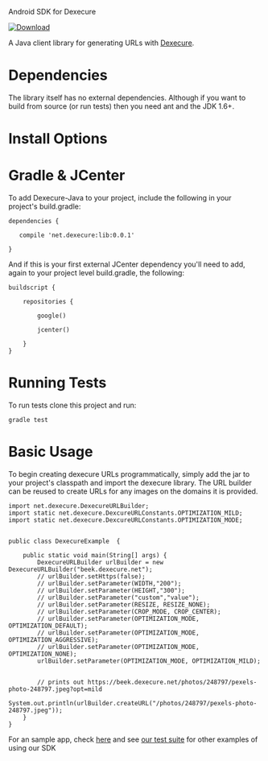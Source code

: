 Android SDK for Dexecure

[ ![Download](https://api.bintray.com/packages/dexecure/maven/android-sdk/images/download.svg?version=0.0.1) ](https://bintray.com/dexecure/maven/android-sdk/0.0.1/link)


A Java client library for generating URLs with [Dexecure](https://dexecure.com).

# Dependencies

The library itself has no external dependencies. Although if you want to build from source (or run tests) then you need ant and the JDK 1.6+.

# Install Options

# Gradle & JCenter
To add Dexecure-Java to your project, include the following in your project's build.gradle:

```
dependencies {

   compile 'net.dexecure:lib:0.0.1'
  
}
```

And if this is your first external JCenter dependency you'll need to add, again to your project level build.gradle, the following:

```
buildscript {

    repositories {
    
        google()
        
        jcenter()
        
    }
}
```

# Running Tests

To run tests clone this project and run:

```gradle test```

# Basic Usage

To begin creating dexecure URLs programmatically, simply add the jar to your project's classpath and import the dexecure library. The URL builder can be reused to create URLs for any images on the domains it is provided.

```
import net.dexecure.DexecureURLBuilder;
import static net.dexecure.DexcureURLConstants.OPTIMIZATION_MILD;
import static net.dexecure.DexcureURLConstants.OPTIMIZATION_MODE;


public class DexecureExample  {

    public static void main(String[] args) {
        DexecureURLBuilder urlBuilder = new DexecureURLBuilder("beek.dexecure.net");
        // urlBuilder.setHttps(false);
        // urlBuilder.setParameter(WIDTH,"200");
        // urlBuilder.setParameter(HEIGHT,"300");
        // urlBuilder.setParameter("custom","value");
        // urlBuilder.setParameter(RESIZE, RESIZE_NONE);
        // urlBuilder.setParameter(CROP_MODE, CROP_CENTER);
        // urlBuilder.setParameter(OPTIMIZATION_MODE, OPTIMIZATION_DEFAULT);
        // urlBuilder.setParameter(OPTIMIZATION_MODE, OPTIMIZATION_AGGRESSIVE);
        // urlBuilder.setParameter(OPTIMIZATION_MODE, OPTIMIZATION_NONE);
        urlBuilder.setParameter(OPTIMIZATION_MODE, OPTIMIZATION_MILD);


        // prints out https://beek.dexecure.net/photos/248797/pexels-photo-248797.jpeg?opt=mild
        System.out.println(urlBuilder.createURL("/photos/248797/pexels-photo-248797.jpeg"));
    }
}
```

For an sample app, check [here](https://github.com/Dexecure/android-sdk/tree/master/app) and see [our test suite](https://github.com/Dexecure/android-sdk/blob/master/lib/src/test/java/net/dexecure/UnitTest.java) for other examples of using our SDK
